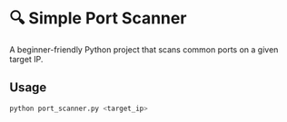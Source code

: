 # 🔍 Simple Port Scanner

A beginner-friendly Python project that scans common ports on a given target IP.

## Usage
```bash
python port_scanner.py <target_ip>
